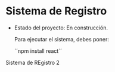 <h1> Sistema de Registro</h1>

- Estado del proyecto: En construcción.

  Para ejecutar el sistema, debes poner:

  ´´npm install react´´
  
Sistema de REgistro 2
